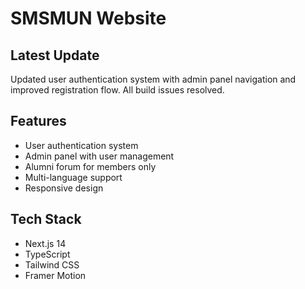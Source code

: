 # SMSMUN Website

## Latest Update
Updated user authentication system with admin panel navigation and improved registration flow. All build issues resolved.

## Features
- User authentication system
- Admin panel with user management
- Alumni forum for members only
- Multi-language support
- Responsive design

## Tech Stack
- Next.js 14
- TypeScript
- Tailwind CSS
- Framer Motion
